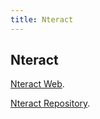 ```yaml
---
title: Nteract
---
```


## Nteract

[Nteract Web](https://nteract.io).

[Nteract Repository](https://github.com/nteract/nteract).
